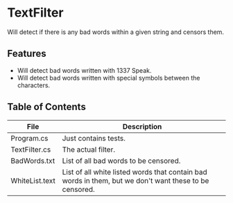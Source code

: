 # TextFilter
Will detect if there is any bad words within a given string and censors them.

## Features
* Will detect bad words written with 1337 Speak.
* Will detect bad words written with special symbols between the characters.

## Table of Contents
| File           | Description          |
|----------------|----------------------|
| Program.cs     | Just contains tests. |
| TextFilter.cs  | The actual filter.   |
| BadWords.txt   | List of all bad words to be censored. |
| WhiteList.text | List of all white listed words that contain bad words in them, but we don't want these to be censored. |
